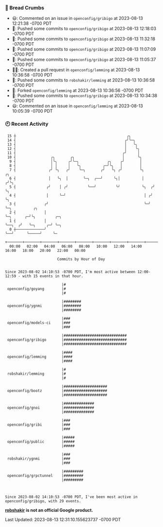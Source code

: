 ### 🍞 Bread Crumbs

 * 😃: Commented on an issue in `openconfig/gribigo` at 2023-08-13 12:21:38 -0700 PDT
 * 🚢: Pushed some commits to `openconfig/gribigo` at 2023-08-13 12:18:03 -0700 PDT
 * 🚢: Pushed some commits to `openconfig/gribigo` at 2023-08-13 11:32:18 -0700 PDT
 * 🚢: Pushed some commits to `openconfig/gribigo` at 2023-08-13 11:07:09 -0700 PDT
 * 🚢: Pushed some commits to `openconfig/gribigo` at 2023-08-13 11:05:37 -0700 PDT
 * ✍🏼: Created a pull request in `openconfig/lemming` at 2023-08-13 10:36:58 -0700 PDT
 * 🚢: Pushed some commits to `robshakir/lemming` at 2023-08-13 10:36:58 -0700 PDT
 * 🍴: Forked `openconfig/lemming` at 2023-08-13 10:36:56 -0700 PDT
 * 🚢: Pushed some commits to `openconfig/gribigo` at 2023-08-13 10:34:38 -0700 PDT
 * 😃: Commented on an issue in `openconfig/lemming` at 2023-08-13 10:05:39 -0700 PDT

### 🕘 Recent Activity
```
 15 ┼                                                   ╭╮
 14 ┤                                                  ╭╯╰─╮
 13 ┤                                                  │   ╰╮
 12 ┤                                                  │    ╰╮
 11 ┤                                                 ╭╯     │
 10 ┤                ╭╮       ╭╮                      │      ╰╮
  9 ┤                │╰╮     ╭╯╰─╮             ╭╮    ╭╯       │
  8 ┤                │ │     │   ╰╮          ╭─╯╰╮   │        │
  7 ┤               ╭╯ ╰╮   ╭╯    ╰─╮       ╭╯   ╰╮ ╭╯        ╰╮     ╭╮
  6 ┤               │   ╰╮  │       ╰─╮  ╭──╯     ╰╮│          │    ╭╯╰╮
  5 ┤              ╭╯    │ ╭╯         ╰──╯         ╰╯          ╰╮  ╭╯  ╰╮
  4 ┤              │     ╰─╯                                    │ ╭╯    ╰╮
  3 ┤             ╭╯                                            ╰─╯      ╰─╮          ╭╮
  2 ┤             │                                                        ╰─╮      ╭─╯╰╮         ╭─╮
  1 ┤             │                                                          ╰──╮  ╭╯   ╰─╮     ╭─╯ ╰─╮
  0 ┼─────────────╯                                                             ╰──╯      ╰─────╯     ╰─
    +───────+───────+───────+───────+───────+───────+───────+───────+───────+───────+───────+───────+────
  00:00   02:00   04:00   06:00   08:00   10:00   12:00   14:00   16:00   18:00   20:00   22:00   00:00   

						Commits by Hour of Day


Since 2023-08-02 14:10:53 -0700 PDT, I'm most active between 12:00-12:59 - with 15 events in that hour.

```



```
                          |#
 openconfig/goyang        |#
                          |#

                          |########
 openconfig/ygnmi         |########
                          |########

                          |###
 openconfig/models-ci     |###
                          |###

                          |#############################
 openconfig/gribigo       |#############################
                          |#############################

                          |####
 openconfig/lemming       |####
                          |####

                          |#
 robshakir/lemming        |#
                          |#

                          |####################
 openconfig/bootz         |####################
                          |####################

                          |##############
 openconfig/gnoi          |##############
                          |##############

                          |###
 openconfig/gribi         |###
                          |###

                          |#####
 openconfig/public        |#####
                          |#####

                          |###
 robshakir/ygnmi          |###
                          |###

                          |#########
 openconfig/grpctunnel    |#########
                          |#########



Since 2023-08-02 14:10:53 -0700 PDT, I've been most active in openconfig/gribigo, with 29 events.

```
**[robshakir](mailto:robjs@google.com) is not an official Google product.**  


Last Updated: 2023-08-13 12:31:10.155623737 -0700 PDT
